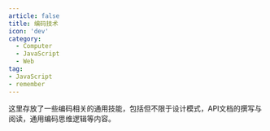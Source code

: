 ```yaml
---
article: false
title: 编码技术
icon: 'dev'
category:
  - Computer
  - JavaScript
  - Web
tag:
- JavaScript
- remember
---
```


这里存放了一些编码相关的通用技能，包括但不限于设计模式，API文档的撰写与阅读，通用编码思维逻辑等内容。
